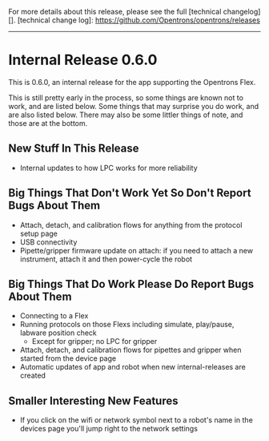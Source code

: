 For more details about this release, please see the full [technical changelog][].
[technical change log]: https://github.com/Opentrons/opentrons/releases

---

# Internal Release 0.6.0

This is 0.6.0, an internal release for the app supporting the Opentrons Flex.

This is still pretty early in the process, so some things are known not to work, and are listed below. Some things that may surprise you do work, and are also listed below. There may also be some littler things of note, and those are at the bottom.

## New Stuff In This Release
- Internal updates to how LPC works for more reliability


## Big Things That Don't Work Yet So Don't Report Bugs About Them
- Attach, detach, and calibration flows for anything from the protocol setup page
- USB connectivity
- Pipette/gripper firmware update on attach: if you need to attach a new instrument, attach it and then power-cycle the robot


## Big Things That Do Work Please Do Report Bugs About Them
- Connecting to a Flex
- Running protocols on those Flexs including simulate, play/pause, labware position check
  - Except for gripper; no LPC for gripper
- Attach, detach, and calibration flows for pipettes and gripper  when started from the device page
- Automatic updates of app and robot when new internal-releases are created

## Smaller Interesting New Features
- If you click on the wifi or network symbol next to a robot's name in the devices page you'll jump right to the network settings

